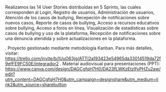 Realizamos las 14 User Stories distribuidas en 5 Sprints, las cuales corresponden al Login, Registro de usuarios, Administración de usuarios, Atención de los casos de bullying, Recepeción de notificaciones sobre nuevos casos, Reporte de casos de bullying, Acceso a recursos educativos sobre bullying, Acceso a foros en línea, Visualización de estadísticas sobre casos de bullying y uso de la plataforma, Recepción de notificaciones sobre una denuncia atendida y sobre actualizaciones en la plataforma.

. Proyecto gestionado mediante metodología Kanban. Para más detalles, visitar: https://trello.com/invite/b/IUuO63jg/ATTI2a193423e54965da33014519da72f9efFE9FC50E/integrador2
. Material audiovisual para presentaciones (PPT): https://www.canva.com/design/DAGCgfqH7H0/DA23fLWKzEtzIfyPHZu2aw/edit?utm_content=DAGCgfqH7H0&utm_campaign=designshare&utm_medium=link2&utm_source=sharebutton
